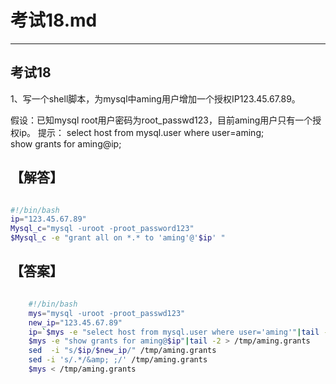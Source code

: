 # 考试18.md  
---  
## 考试18  
1、写一个shell脚本，为mysql中aming用户增加一个授权IP123.45.67.89。</p><p>假设：已知mysql root用户密码为root_passwd123，目前aming用户只有一个授权ip。
提示：
select host from mysql.user where user=aming;  
show grants for aming@ip;  

## 【解答】   
```bash  

#!/bin/bash
ip="123.45.67.89"
Mysql_c="mysql -uroot -proot_password123"
$Mysql_c -e "grant all on *.* to 'aming'@'$ip' "  

```  
## 【答案】
```bash  

    #!/bin/bash
    mys="mysql -uroot -proot_passwd123"
    new_ip="123.45.67.89"
    ip=`$mys -e "select host from mysql.user where user='aming'"|tail -1`
    $mys -e "show grants for aming@$ip"|tail -2 > /tmp/aming.grants
    sed  -i "s/$ip/$new_ip/" /tmp/aming.grants
    sed -i 's/.*/&amp; ;/' /tmp/aming.grants
    $mys < /tmp/aming.grants  
```  
